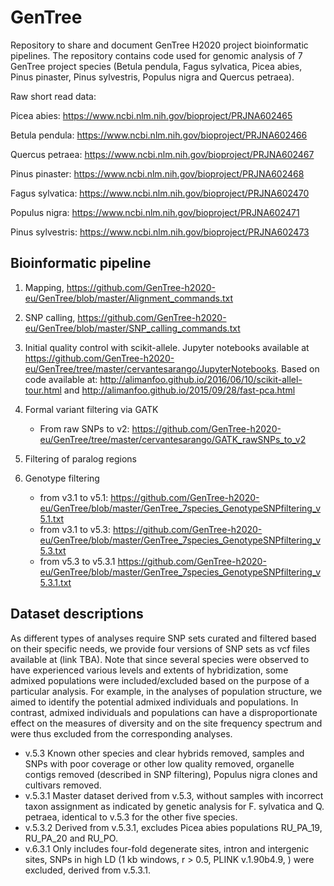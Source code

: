 # GenTree
Repository to share and document GenTree H2020 project bioinformatic pipelines. The repository contains code used for genomic analysis of 7 GenTree project species (Betula pendula, Fagus sylvatica, Picea abies, Pinus pinaster, Pinus sylvestris, Populus nigra and Quercus petraea).

Raw short read data:

Picea abies: https://www.ncbi.nlm.nih.gov/bioproject/PRJNA602465

Betula pendula: https://www.ncbi.nlm.nih.gov/bioproject/PRJNA602466

Quercus petraea: https://www.ncbi.nlm.nih.gov/bioproject/PRJNA602467

Pinus pinaster: https://www.ncbi.nlm.nih.gov/bioproject/PRJNA602468

Fagus sylvatica: https://www.ncbi.nlm.nih.gov/bioproject/PRJNA602470

Populus nigra: https://www.ncbi.nlm.nih.gov/bioproject/PRJNA602471

Pinus sylvestris: https://www.ncbi.nlm.nih.gov/bioproject/PRJNA602473

## Bioinformatic pipeline
1.	Mapping, https://github.com/GenTree-h2020-eu/GenTree/blob/master/Alignment_commands.txt
2.	SNP calling, https://github.com/GenTree-h2020-eu/GenTree/blob/master/SNP_calling_commands.txt
3.	Initial quality control with scikit-allele. Jupyter notebooks available at https://github.com/GenTree-h2020-eu/GenTree/tree/master/cervantesarango/JupyterNotebooks. Based on code available at: http://alimanfoo.github.io/2016/06/10/scikit-allel-tour.html and http://alimanfoo.github.io/2015/09/28/fast-pca.html
4.	Formal variant filtering via GATK
    - From raw SNPs to v2: https://github.com/GenTree-h2020-eu/GenTree/tree/master/cervantesarango/GATK_rawSNPs_to_v2

5.	Filtering of paralog regions
6. Genotype filtering
   -  from v3.1 to v5.1: https://github.com/GenTree-h2020-eu/GenTree/blob/master/GenTree_7species_GenotypeSNPfiltering_v5.1.txt
   -  from v3.1 to v5.3: https://github.com/GenTree-h2020-eu/GenTree/blob/master/GenTree_7species_GenotypeSNPfiltering_v5.3.txt
   -  from v5.3 to v5.3.1 https://github.com/GenTree-h2020-eu/GenTree/blob/master/GenTree_7species_GenotypeSNPfiltering_v5.3.1.txt

## Dataset descriptions
As different types of analyses require SNP sets curated and filtered based on their specific needs, we provide four versions of SNP sets as vcf files available at (link TBA). Note that since several species were observed to have experienced various levels and extents of hybridization, some admixed populations were included/excluded based on the purpose of a particular analysis. For example, in the analyses of population structure, we aimed to identify the potential admixed individuals and populations. In contrast, admixed individuals and populations can have a disproportionate effect on the measures of diversity and on the site frequency spectrum and were thus excluded from the corresponding analyses. 

- v.5.3 Known other species and clear hybrids removed, samples and SNPs with poor coverage or other low quality removed, organelle contigs removed (described in SNP filtering), Populus nigra clones and cultivars removed.
- v.5.3.1 Master dataset derived from v.5.3, without samples with incorrect taxon assignment as indicated by genetic analysis for F. sylvatica and Q. petraea, identical to v.5.3 for the other five species.
- v.5.3.2 Derived from v.5.3.1, excludes Picea abies populations RU_PA_19, RU_PA_20 and RU_PO.
- v.6.3.1 Only includes four-fold degenerate sites, intron and intergenic sites, SNPs in high LD (1 kb windows, r > 0.5, PLINK v.1.90b4.9, ) were excluded, derived from v.5.3.1.
